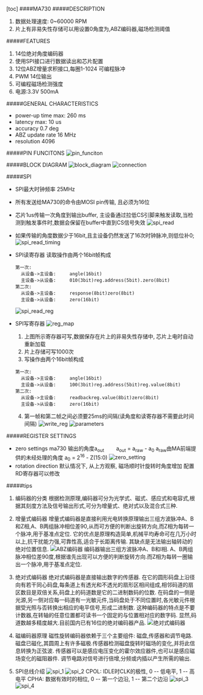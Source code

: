 [toc]
####MA730
#####DESCRIPTION
1. 数据处理速度: 0~60000 RPM
2. 片上有非易失性存储可以用设置0角度为,ABZ编码器,磁场检测阈值

#####FEATURES
1. 14位绝对角度编码器
2. 使用SPI接口进行数据读出和芯片配置
3. 12位ABZ增量求积接口,每圈1-1024 可编程脉冲
4. PWM 14位输出
5. 可编程磁场检测强度
6. 电源:3.3V 500mA

#####GENERAL CHARACTERISTICS
- power-up time     max: 260 ms
- latency           max: 10 us
- accuracy          0.7 deg
- ABZ update rate   16 MHz
- resolution        4096

#####PIN FUNCITONS
![pin_funciton](pin_function.png)

#####BLOCK DIAGRAM
![block_diagram](blokc_diagram.png)
![connection](connection.png)

#####SPI
- SPI最大时钟频率   25MHz
- 所有发送给MA730的命令由MOSI pin传输, 且必须为16位
- 芯片1us传输一次角度到输出buffer, 主设备通过拉低CS引脚来触发读取,当检测到触发事件时,数据会保留在buffer中直到CS信号失效
![spi_read](spi_read.png)
- 如果传输的角度数据少于16bit,且主设备仍然发送了16次时钟脉冲,则低位补0;
![spi_read_timing](spi_read_timing.png)
- SPI读寄存器
  读取操作由两个16bit帧构成
  ```
  第一次:
    从设备->主设备:     angle(16bit)
    主设备->从设备:     010(3bit)reg.address(5bit).zero(8bit)  
  第二次:
    从设备->主设备:     response(8bit)zero(8bit)
    主设备->从设备:     zero(16bit)  
  ```
  ![spi_read_reg](spi_read_reg.png)

- SPI写寄存器
![reg_map](reg_map.png)
  1. 上图所示寄存器可写,数据保存在片上的非易失性存储中, 芯片上电时自动重新加载
  2. 片上存储可写1000次
  3. 写操作由两个16bit帧构成
  ```
  第一次:
    从设备->主设备:     angle(16bit)
    主设备->从设备:     100(3bit)reg.address(5bit)reg.value(8bit)
  第二次:
    从设备->主设备:     readbackreg.value(8bit)zero(8bit)
    主设备->从设备:     zero(16bit)
  ```
  4. 第一帧和第二帧之间必须要25ms的间隔(读角度和读寄存器不需要此时间间隔)
![write_reg](write_reg.png)
![parameters](parameters.png)    
    
#####REGISTER SETTINGS
- zero settings
   ma730 输出的角度a<sub>out</sub>
   &ensp;&ensp;&ensp;&ensp;a<sub>out</sub> = a<sub>raw</sub> - a<sub>0</sub>
   a<sub>raw</sub>由MA前端提供的未经处理的角度
   a<sub>0</sub> = 2<sup>16</sup> - Z(15:0)
   ![zero_setting](zero_setting.png)
- rotation direction
  默认情况下, 从上方观察, 磁场顺时针旋转时角度增加
  配置RD寄存器可以修改


#####tips
1. 编码器的分类
   根据检测原理,编码器可分为光学式、磁式、感应式和电容式,根据其刻度方法及信号输出形式,可分为增量式、绝对式以及混合式三种.
2. 增量式编码器
   增量式编码器是直接利用光电转换原理输出三组方波脉冲A、B和Z相,A、B两组脉冲相位差90,从而可方便的判断出旋转方向,而Z相为每转一个脉冲,用于基准点定位.
   它的优点是原理构造简单,机械平均寿命可在几万小时以上,抗干扰能力强,可靠性高,适合于长距离传输.
   其缺点是无法输出轴转动的绝对位置信息.
   ![ABZ编码器](abz.png)
   编码器输出三组方波脉冲A、B和I相.
   A、B两组脉冲相位差90度,根据谁先出现可以方便的判断旋转方向.而Z相为每转一圈输出一个脉冲,用于基准点定位.
3. 绝对式编码器
   绝对式编码器是直接输出数字的传感器.
   在它的圆形码盘上沿径向有若干同心码盘,每条道上有透光和不透光的扇形区相间组成,相邻码道的扇区数目是双倍关系,码盘上的码道数是它的二进制数码的位数.
   在码盘的一侧是光源,另一侧对应每一码道有一光敏元件,当码盘处于不同位置时,各光敏元件根据受光照与否转换出相应的电平信号,形成二进制数.
   这种编码器的特点是不要计数器,在转轴的任意位置都可读书一个固定的与位置相对应的数字码.
   显然,码道数越多精度越大.目前国内已有16位的绝对编码器产品.
   ![绝对式编码器](abs_encoder.jpg)
4. 磁编码器原理
  磁性旋转编码器依赖于三个主要组件: 磁盘,传感器和调节电路.
  磁盘已磁化,其圆周上有许多磁极.传感器检测磁盘旋转时磁场的变化,并将此信息转换为正弦波.
  传感器可以是感应电压变化的霍尔效应器件,也可以是感应磁场变化的磁阻器件.
  调节电路对信号进行倍增,分频或内插以产生所需的输出.

5. SPI总线介绍
   ![spi_1](spi_1.png)
   ![spi_2](spi_2.png)
   CPOL: IDLE时CLK的极性, 0 -- 低电平, 1 -- 高电平
   CPHA: 数据有效时的相位, 0 -- 第一个边沿, 1 -- 第二个边沿
   ![spi_3](spi_3.png)
   ![spi_4](spi_4.png)